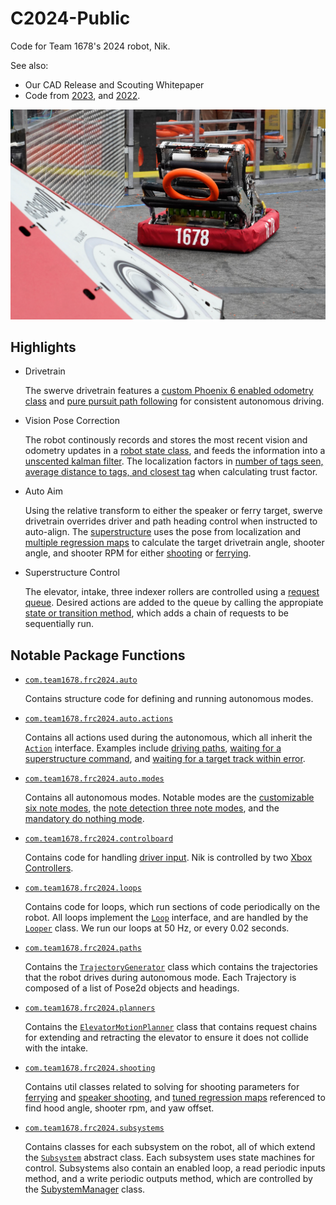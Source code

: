 # C2024-Public
Code for Team 1678's 2024 robot, Nik.

See also:
- Our CAD Release and Scouting Whitepaper
- Code from [2023](https://github.com/frc1678/C2023-Public/), and [2022](https://github.com/frc1678/C2022-Public/).

![Robot Image](/images/Champs.jpg)

## Highlights
- Drivetrain

    The swerve drivetrain features a [custom Phoenix 6 enabled odometry class](/src/main/java/com/team1678/frc2024/subsystems/WheelTracker.java) and [pure pursuit path following](/src/main/java/com/team1678/lib/swerve/DriveMotionPlanner.java) for consistent autonomous driving.

- Vision Pose Correction

    The robot continously records and stores the most recent vision and odometry updates in a [robot state class](/src/main/java/com/team1678/frc2024/RobotState.java#L33), and feeds the information into a [unscented kalman filter](/src/main/java/com/team1678/frc2024/RobotState.java#L114). The localization factors in [number of tags seen, average distance to tags, and closest tag](/src/main/java/com/team1678/frc2024/subsystems/vision/VisionDevice.java#L69) when calculating trust factor.

- Auto Aim

    Using the relative transform to either the speaker or ferry target, swerve drivetrain overrides driver and path heading control when instructed to auto-align. The [superstructure](/src/main/java/com/team1678/frc2024/subsystems/Superstructure.java) uses the pose from localization and [multiple regression maps](/src/main/java/com/team1678/frc2024/shooting/RegressionMaps.java) to calculate the target drivetrain angle, shooter angle, and shooter RPM for either [shooting](/src/main/java/com/team1678/frc2024/shooting/ShootingUtil.java) or [ferrying](/src/main/java/com/team1678/frc2024/shooting/FerryUtil.java).

- Superstructure Control

    The elevator, intake, three indexer rollers are controlled using a [request queue](/src/main/java/com/team1678/lib/requests/). Desired actions are added to the queue by calling the appropiate [state or transition method](/src/main/java/com/team1678/frc2024/subsystems/Superstructure.java#L367), which adds a chain of requests to be sequentially run.

## Notable Package Functions
- [`com.team1678.frc2024.auto`](/src/main/java/com/team1678/frc2024/auto/)

    Contains structure code for defining and running autonomous modes. 

- [`com.team1678.frc2024.auto.actions`](/src/main/java/com/team1678/frc2024/auto/actions)

    Contains all actions used during the autonomous, which all inherit the [`Action`](/src/main/java/com/team1678/frc2024/auto/actions/Action.java) interface. Examples include  [driving paths](/src/main/java/com/team1678/frc2024/auto/actions/Action.java), [waiting for a superstructure command](/src/main/java/com/team1678/frc2024/auto/actions/WaitForSuperstructureAction.java), and [waiting for a target track within error](/src/main/java/com/team1678/frc2024/auto/actions/WaitForTargetTrackAction.java). 
- [`com.team1678.frc2024.auto.modes`](/src/main/java/com/team1678/frc2024/auto/modes/)

    Contains all autonomous modes. Notable modes are the [customizable six note modes](/src/main/java/com/team1678/frc2024/auto/modes/adaptive/AdaptiveSixMode.java), the [note detection three note modes](/src/main/java/com/team1678/frc2024/auto/modes/three/), and the [mandatory do nothing mode](/src/main/java/com/team1678/frc2024/auto/modes/DoNothingMode.java). 

- [`com.team1678.frc2024.controlboard`](/src/main/java/com/team1678/frc2024/controlboard/)

    Contains code for handling [driver input](/src/main/java/com/team1678/frc2024/controlboard/DriverControls.java). Nik is controlled by two [Xbox Controllers](/src/main/java/com/team1678/frc2024/controlboard/CustomXboxController.java).

- [`com.team1678.frc2024.loops`](/src/main/java/com/team1678/frc2024/loops/)

    Contains code for loops, which run sections of code periodically on the robot. All loops implement the [`Loop`](/src/main/java/com/team1678/frc2024/loops/Loop.java) interface, and are handled by the [`Looper`](/src/main/java/com/team1678/frc2024/loops/Looper.java) class. We run our loops at 50 Hz, or every 0.02 seconds.

- [`com.team1678.frc2024.paths`](/src/main/java/com/team1678/frc2024/paths)

    Contains the [`TrajectoryGenerator`](/src/main/java/com/team1678/frc2024/paths/TrajectoryGenerator.java) class which contains the trajectories that the robot drives during autonomous mode. Each Trajectory is composed of a list of Pose2d objects and headings.

- [`com.team1678.frc2024.planners`](/src/main/java/com/team1678/frc2024/planners)

    Contains the [`ElevatorMotionPlanner`](/src/main/java/com/team1678/frc2024/planners/ElevatorMotionPlanner.java) class that contains request chains for extending and retracting the elevator to ensure it does not collide with the intake.

- [`com.team1678.frc2024.shooting`](/src/main/java/com/team1678/frc2024/shooting/)

    Contains util classes related to solving for shooting parameters for [ferrying](/src/main/java/com/team1678/frc2024/shooting/FerryUtil.java) and [speaker shooting](/src/main/java/com/team1678/frc2024/shooting/ShootingUtil.java), and [tuned regression maps](/src/main/java/com/team1678/frc2024/shooting/RegressionMaps.java) referenced to find hood angle, shooter rpm, and yaw offset.

- [`com.team1678.frc2024.subsystems`](/src/main/java/com/team1678/frc2024/subsystems/)

    Contains classes for each subsystem on the robot, all of which extend the [`Subsystem`](/src/main/java/com/team1678/frc2024/subsystems/Subsystem.java) abstract class. Each subsystem uses state machines for control. Subsystems also contain an enabled loop, a read periodic inputs method, and a write periodic outputs method, which are controlled by the [SubystemManager](/src/main/java/com/team1678/frc2024/SubsystemManager.java) class.